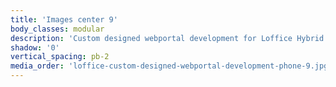 ```yaml
---
title: 'Images center 9'
body_classes: modular
description: 'Custom designed webportal development for Loffice Hybrid office page on phone'
shadow: '0'
vertical_spacing: pb-2
media_order: 'loffice-custom-designed-webportal-development-phone-9.jpg,loffice-custom-designed-webportal-development-phone-10.jpg'
---
```


